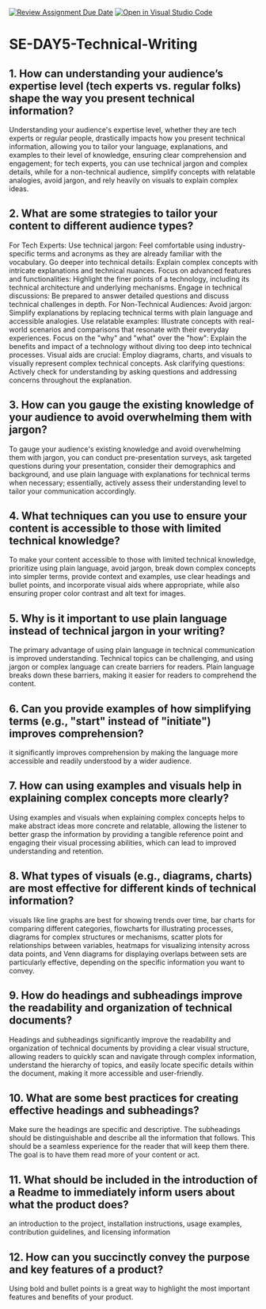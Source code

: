[![Review Assignment Due Date](https://classroom.github.com/assets/deadline-readme-button-22041afd0340ce965d47ae6ef1cefeee28c7c493a6346c4f15d667ab976d596c.svg)](https://classroom.github.com/a/zsAR-pyY)
[![Open in Visual Studio Code](https://classroom.github.com/assets/open-in-vscode-2e0aaae1b6195c2367325f4f02e2d04e9abb55f0b24a779b69b11b9e10269abc.svg)](https://classroom.github.com/online_ide?assignment_repo_id=18495276&assignment_repo_type=AssignmentRepo)
# SE-DAY5-Technical-Writing
## 1. How can understanding your audience’s expertise level (tech experts vs. regular folks) shape the way you present technical information?
Understanding your audience's expertise level, whether they are tech experts or regular people, drastically impacts how you present technical information, allowing you to tailor your language, explanations, and examples to their level of knowledge, ensuring clear comprehension and engagement; for tech experts, you can use technical jargon and complex details, while for a non-technical audience, simplify concepts with relatable analogies, avoid jargon, and rely heavily on visuals to explain complex ideas. 
## 2. What are some strategies to tailor your content to different audience types?
For Tech Experts:
Use technical jargon:
Feel comfortable using industry-specific terms and acronyms as they are already familiar with the vocabulary. 
Go deeper into technical details:
Explain complex concepts with intricate explanations and technical nuances. 
Focus on advanced features and functionalities:
Highlight the finer points of a technology, including its technical architecture and underlying mechanisms. 
Engage in technical discussions:
Be prepared to answer detailed questions and discuss technical challenges in depth. 
For Non-Technical Audiences:
Avoid jargon:
Simplify explanations by replacing technical terms with plain language and accessible analogies. 
Use relatable examples:
Illustrate concepts with real-world scenarios and comparisons that resonate with their everyday experiences. 
Focus on the "why" and "what" over the "how":
Explain the benefits and impact of a technology without diving too deep into technical processes. 
Visual aids are crucial:
Employ diagrams, charts, and visuals to visually represent complex technical concepts. 
Ask clarifying questions:
Actively check for understanding by asking questions and addressing concerns throughout the explanation. 

## 3. How can you gauge the existing knowledge of your audience to avoid overwhelming them with jargon?
To gauge your audience's existing knowledge and avoid overwhelming them with jargon, you can conduct pre-presentation surveys, ask targeted questions during your presentation, consider their demographics and background, and use plain language with explanations for technical terms when necessary; essentially, actively assess their understanding level to tailor your communication accordingly. 

## 4. What techniques can you use to ensure your content is accessible to those with limited technical knowledge?
To make your content accessible to those with limited technical knowledge, prioritize using plain language, avoid jargon, break down complex concepts into simpler terms, provide context and examples, use clear headings and bullet points, and incorporate visual aids where appropriate, while also ensuring proper color contrast and alt text for images.

## 5. Why is it important to use plain language instead of technical jargon in your writing?
The primary advantage of using plain language in technical communication is improved understanding. Technical topics can be challenging, and using jargon or complex language can create barriers for readers. Plain language breaks down these barriers, making it easier for readers to comprehend the content.
## 6. Can you provide examples of how simplifying terms (e.g., "start" instead of "initiate") improves comprehension?
 it significantly improves comprehension by making the language more accessible and readily understood by a wider audience.
## 7. How can using examples and visuals help in explaining complex concepts more clearly?
Using examples and visuals when explaining complex concepts helps to make abstract ideas more concrete and relatable, allowing the listener to better grasp the information by providing a tangible reference point and engaging their visual processing abilities, which can lead to improved understanding and retention. 
## 8. What types of visuals (e.g., diagrams, charts) are most effective for different kinds of technical information?
visuals like line graphs are best for showing trends over time, bar charts for comparing different categories, flowcharts for illustrating processes, diagrams for complex structures or mechanisms, scatter plots for relationships between variables, heatmaps for visualizing intensity across data points, and Venn diagrams for displaying overlaps between sets are particularly effective, depending on the specific information you want to convey. 
## 9. How do headings and subheadings improve the readability and organization of technical documents?
Headings and subheadings significantly improve the readability and organization of technical documents by providing a clear visual structure, allowing readers to quickly scan and navigate through complex information, understand the hierarchy of topics, and easily locate specific details within the document, making it more accessible and user-friendly.
## 10. What are some best practices for creating effective headings and subheadings?
Make sure the headings are specific and descriptive. The subheadings should be distinguishable and describe all the information that follows. This should be a seamless experience for the reader that will keep them there. The goal is to have them read more of your content or act.
## 11. What should be included in the introduction of a Readme to immediately inform users about what the product does?
 an introduction to the project, installation instructions, usage examples, contribution guidelines, and licensing information
## 12. How can you succinctly convey the purpose and key features of a product?
Using bold and bullet points is a great way to highlight the most important features and benefits of your product.

